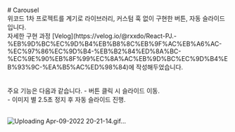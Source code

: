 <br>
# Carousel
<br>
위코드 1차 프로젝트를 계기로 라이브러리, 커스텀 훅 없이 구현한 버튼, 자동 슬라이드입니다.<br>
자세한 구현 과정 [Velog](https://velog.io/@rxxdo/React-PJ.-%EB%9D%BC%EC%9D%B4%EB%B8%8C%EB%9F%AC%EB%A6%AC-%EC%97%86%EC%9D%B4-%EB%B2%84%ED%8A%BC-%EC%9E%90%EB%8F%99%EC%8A%AC%EB%9D%BC%EC%9D%B4%EB%93%9C-%EA%B5%AC%ED%98%84)에 작성해두었습니다.<br>
<br>
<br>
주요 기능은 다음과 같습니다.
- 버튼 클릭 시 슬라이드 이동.<br>
- 이미지 별 2.5초 정지 후 자동 슬라이드 진행.<br> 
<br>

![Uploading Apr-09-2022 20-21-14.gif…]()
